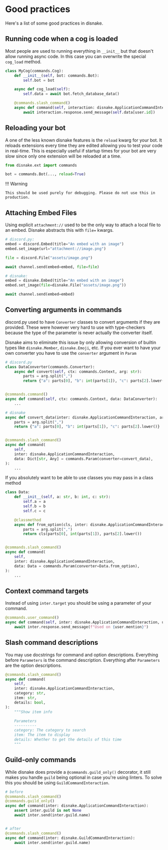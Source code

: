# Good practices

Here's a list of some good practices in disnake.

## Running code when a cog is loaded

Most people are used to running everything in `__init__` but that doesn't allow running async code. In this case you can overwrite the special `cog_load` method. 

```py
class MyCog(commands.Cog):
    def __init__(self, bot: commands.Bot):
        self.bot = bot

    async def cog_load(self):
        self.data = await bot.fetch_database_data()

    @commands.slash_command()
    async def command(self, interaction: disnake.ApplicationCommandInteraction, user: disnake.User):
        await interaction.response.send_message(self.data[user.id])
```

## Reloading your bot

A one of the less known disnake features is the `reload` kwarg for your bot. It reloads extensions every time they are edited allowing you to test your code in real-time.
This is especially useful if startup times for your bot are very slow since only one extension will be reloaded at a time.

```py
from disnake.ext import commands

bot = commands.Bot(..., reload=True)
```

!!! Warning

    This should be used purely for debugging. Please do not use this in production.

## Attaching Embed Files

Using explicit `attachment://` used to be the only way to attach a local file to an embed. Disnake abstracts this with `file=` kwargs.

```py
# discord.py:
embed = discord.Embed(title="An embed with an image")
embed.set_image(url="attachment://image.png")

file = discord.File("assets/image.png")

await channel.send(embed=embed, file=file)
```

```py
# disnake:
embed = disnake.Embed(title="An embed with an image")
embed.set_image(file=disnake.File("assets/image.png"))

await channel.send(embed=embed)
```

## Converting arguments in commands

discord.py used to have `Converter` classes to convert arguments if they are provided. These were however very hard to use with type-checkers because the type of the parameter is never actually the converter itself.

Disnake aims to eliminate this issue by only allowing conversion of builtin types like `disnake.Member`, `disnake.Emoji`, etc. If you ever want to have your own converter you have to use the `converter` argument in `Param`

```py
# discord.py
class DataConverter(commands.Converter):
    async def convert(self, ctx: commands.Context, arg: str):
        parts = arg.split(",")
        return {"a": parts[0], "b": int(parts[1]), "c": parts[2].lower()}


@commands.command()
async def command(self, ctx: commands.Context, data: DataConverter):
    ...
```

```py
# disnake
async def convert_data(inter: disnake.ApplicationCommandInteraction, arg: str):
    parts = arg.split(",")
    return {"a": parts[0], "b": int(parts[1]), "c": parts[2].lower()}


@commands.slash_command()
async def command(
    self,
    inter: disnake.ApplicationCommandInteraction,
    data: Dict[str, Any] = commands.Param(converter=convert_data),
):
    ...
```

If you absolutely want to be able to use classes you may pass in a class method
```py
class Data:
    def __init__(self, a: str, b: int, c: str):
        self.a = a
        self.b = b
        self.c = c

    @classmethod
    async def from_option(cls, inter: disnake.ApplicationCommandInteraction, arg: str):
        parts = arg.split(",")
        return cls(parts[0], int(parts[1]), parts[2].lower())


@commands.slash_command()
async def command(
    self,
    inter: disnake.ApplicationCommandInteraction,
    data: Data = commands.Param(converter=Data.from_option),
):
    ...
```

## Context command targets

Instead of using `inter.target` you should be using a parameter of your command.

```py
@commands.user_command()
async def command(self, inter: disnake.ApplicationCommandInteraction, user: disnake.User):
    await inter.response.send_message(f"Used on {user.mention}")
```

## Slash command descriptions

You may use docstrings for command and option descriptions. Everything before `Parameters` is the command description. Everything after `Parameters` are the option descriptions.

```py
@commands.slash_command()
async def command(
    self,
    inter: disnake.ApplicationCommandInteraction,
    category: str,
    item: str,
    details: bool,
):
    """Show item info

    Parameters
    ----------
    category: The category to search
    item: The item to display
    details: Whether to get the details of this time
    """
```

## Guild-only commands

While disnake does provide a `@commands.guild_only()` decorator, it still makes you handle `guild` being optional in case you're using linters. To solve this you should be using `GuildCommandInteraction`.

```py
# before
@commands.slash_command()
@commands.guild_only()
async def command(inter: disnake.ApplicationCommandInteraction):
    assert inter.guild is not None
    await inter.send(inter.guild.name)


# after
@commands.slash_command()
async def command(inter: disnake.GuildCommandInteraction):
    await inter.send(inter.guild.name)
```
